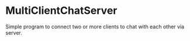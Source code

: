 # MultiClientChatServer

Simple program to connect two or more clients to chat with each other via server.
